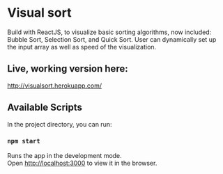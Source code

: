 # Visual sort
Build with ReactJS, to visualize basic sorting algorithms, now included: Bubble Sort, Selection Sort, and Quick Sort.
User can dynamically set up the input array as well as speed of the visualization.

## Live, working version here:
http://visualsort.herokuapp.com/

## Available Scripts

In the project directory, you can run:

### `npm start`

Runs the app in the development mode.<br />
Open [http://localhost:3000](http://localhost:3000) to view it in the browser.

